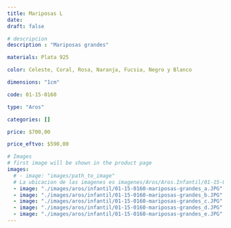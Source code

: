 ```yaml
---
title: Mariposas L
date: 
draft: false

# descripcion
description : "Mariposas grandes"

materials: Plata 925

color: Celeste, Coral, Rosa, Naranja, Fucsia, Negro y Blanco

dimensions: "1cm"

code: 01-15-0160

type: "Aros"

categories: []

price: $700,00

price_eftvo: $590,00

# Images
# first image will be shown in the product page
images:
  # - image: "images/path_to_image"
  # La ubicacion de las imagenes es imagenes/Aros/Aros.Infantil/01-15-0160-mariposas-l
  - image: "./images/aros/infantil/01-15-0160-mariposas-grandes_a.JPG"
  - image: "./images/aros/infantil/01-15-0160-mariposas-grandes_b.JPG"
  - image: "./images/aros/infantil/01-15-0160-mariposas-grandes_c.JPG"
  - image: "./images/aros/infantil/01-15-0160-mariposas-grandes_d.JPG"
  - image: "./images/aros/infantil/01-15-0160-mariposas-grandes_e.JPG"
---
```

